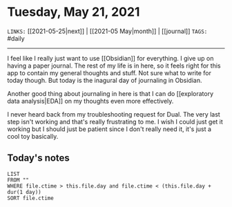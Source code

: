# Tuesday, May 21, 2021
`LINKS:` [[2021-05-25|next]] | [[2021-05 May|month]] | [[journal]]
`TAGS:` #daily

---
I feel like I really just want to use [[Obsidian]] for everything. I give up on having a paper journal. The rest of my life is in here, so it feels right for this app to contain my general thoughts and stuff. Not sure what to write for today though. But today is the inagural day of journaling in Obsidian. 

Another good thing about journaling in here is that I can do [[exploratory data analysis|EDA]] on my thoughts even more effectively. 

I never heard back from my troubleshooting request for Dual. The very last step isn't working and that's really frustrating to me. I wish I could just get it working but I should just be patient since I don't really need it, it's just a cool toy basically. 

## Today's notes
```dataview
LIST 
FROM ""
WHERE file.ctime > this.file.day and file.ctime < (this.file.day + dur(1 day))
SORT file.ctime
```
